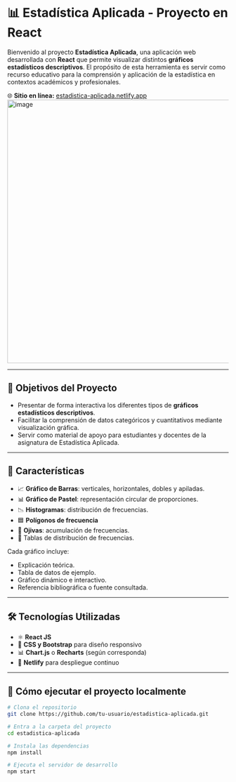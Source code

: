 # 📊 Estadística Aplicada - Proyecto en React

Bienvenido al proyecto **Estadística Aplicada**, una aplicación web desarrollada con **React** que permite visualizar distintos **gráficos estadísticos descriptivos**. El propósito de esta herramienta es servir como recurso educativo para la comprensión y aplicación de la estadística en contextos académicos y profesionales.

🌐 **Sitio en línea:** [estadistica-aplicada.netlify.app](https://estadistica-aplicada.netlify.app/)
<img width="1339" height="600" alt="image" src="https://github.com/user-attachments/assets/f7bedd39-a620-4028-accd-105da8a4abbf" />

---

## 🎯 Objetivos del Proyecto

- Presentar de forma interactiva los diferentes tipos de **gráficos estadísticos descriptivos**.
- Facilitar la comprensión de datos categóricos y cuantitativos mediante visualización gráfica.
- Servir como material de apoyo para estudiantes y docentes de la asignatura de Estadística Aplicada.

---

## 📌 Características

- 📈 **Gráfico de Barras**: verticales, horizontales, dobles y apiladas.
- 📊 **Gráfico de Pastel**: representación circular de proporciones.
- 📉 **Histogramas**: distribución de frecuencias.
- 🟦 **Polígonos de frecuencia**
- 📐 **Ojivas**: acumulación de frecuencias.
- 🧮 Tablas de distribución de frecuencias.

Cada gráfico incluye:
- Explicación teórica.
- Tabla de datos de ejemplo.
- Gráfico dinámico e interactivo.
- Referencia bibliográfica o fuente consultada.

---

## 🛠️ Tecnologías Utilizadas

- ⚛️ **React JS**
- 💅 **CSS y Bootstrap** para diseño responsivo
- 📊 **Chart.js** o **Recharts** (según corresponda)
- 🔗 **Netlify** para despliegue continuo

---

## 🚀 Cómo ejecutar el proyecto localmente

```bash
# Clona el repositorio
git clone https://github.com/tu-usuario/estadistica-aplicada.git

# Entra a la carpeta del proyecto
cd estadistica-aplicada

# Instala las dependencias
npm install

# Ejecuta el servidor de desarrollo
npm start
